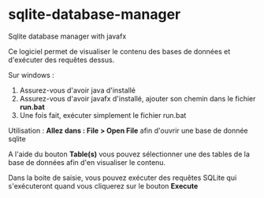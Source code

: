 # sqlite-database-manager
Sqlite database manager with javafx

Ce logiciel permet de visualiser le contenu des bases de données et d'exécuter des requêtes dessus.

Sur windows : 
1. Assurez-vous d'avoir java d'installé
2. Assurez-vous d'avoir javafx d'installé, ajouter son chemin dans le fichier **run.bat**
3. Une fois fait, exécuter simplement le fichier run.bat

Utilisation :
**Allez dans : File > Open File** afin d'ouvrir une base de donnée sqlite

A l'aide du bouton **Table(s)** vous pouvez sélectionner une des tables de la base de données afin d'en visualiser le contenu.

Dans la boite de saisie, vous pouvez exécuter des requêtes SQLite qui s'exécuteront quand vous cliquerez sur le bouton **Execute**
